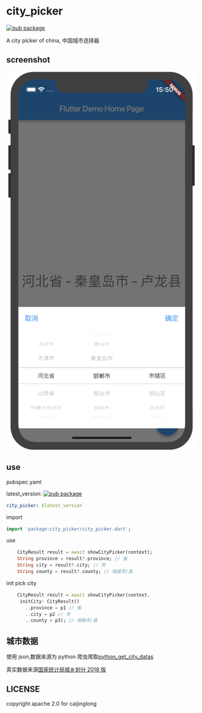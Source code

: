 # city_picker

[![pub package](https://img.shields.io/pub/v/city_picker.svg)](https://pub.dartlang.org/packages/city_picker)

A city picker of china, 中国城市选择器

## screenshot

![图片](https://raw.githubusercontent.com/CaiJingLong/asset_for_picgo/master/20190127155034.png)

## use

pubspec.yaml

latest_version: [![pub package](https://img.shields.io/pub/v/city_picker.svg)](https://pub.dartlang.org/packages/city_picker)

```yaml
city_picker: $latest_version
```

import

```dart
import 'package:city_picker/city_picker.dart';
```

use

```dart
    CityResult result = await showCityPicker(context);
    String province = result?.province; // 省
    String city = result?.city; // 市
    String county = result?.county; // 地级市/县
```

init pick city

```dart
    CityResult result = await showCityPicker(context,
     initCity: CityResult()
       ..province = p1 // 省
       ..city = p2 // 市
       ..county = p3); // 地级市/县
```

## 城市数据

使用 json,数据来源为 python 爬虫爬取[python_get_city_datas](https://github.com/CaiJingLong/python_get_city_datas)

真实数据来源[国家统计局城乡划分 2018 版](http://www.stats.gov.cn/tjsj/tjbz/tjyqhdmhcxhfdm/2018/)

## LICENSE

copyright apache 2.0 for caijinglong
